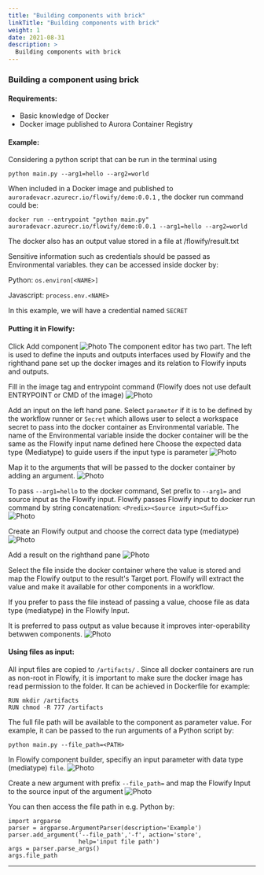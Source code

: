 ```yaml
---
title: "Building components with brick"
linkTitle: "Building components with brick"
weight: 1
date: 2021-08-31
description: >
  Building components with brick
---
```



### Building a component using brick

#### Requirements:
- Basic knowledge of Docker
- Docker image published to Aurora Container Registry

#### Example:

Considering a python script that can be run in the terminal using 

```python main.py --arg1=hello --arg2=world```

When included in a Docker image and published to ```auroradevacr.azurecr.io/flowify/demo:0.0.1``` , the docker run command could be:

```docker run --entrypoint "python main.py" auroradevacr.azurecr.io/flowify/demo:0.0.1 --arg1=hello --arg2=world```


The docker also has an output value stored in a file at /flowify/result.txt

Sensitive information such as credentials should be passed as Environmental variables. they can be accessed inside docker by:

Python: ```os.environ[<NAME>]```

Javascript: ```process.env.<NAME>```

In this example, we will have a credential named ```SECRET```

#### Putting it in Flowify:
Click Add component
![Photo](./images/01.png)
The component editor has two part. The left is used to define the inputs and outputs interfaces used by Flowify and the righthand pane set up the docker images and its relation to Flowify inputs and outputs.

Fill in the image tag and entrypoint command (Flowify does not use default ENTRYPOINT or CMD of the image)
![Photo](./images/02.png)

Add an input on the left hand pane. Select ```parameter``` if it is to be defined by the workflow runner or ```Secret``` which allows user to select a workspace secret to pass into the docker container as Environmental variable. The name of the Environmental variable inside the docker container will be the same as the Flowify input name defined here
Choose the expected data type (Mediatype) to guide users if the input type is parameter
![Photo](./images/03.png)

Map it to the arguments that will be passed to the docker container by adding an argument.
![Photo](./images/04.png)

To pass ```--arg1=hello``` to the docker command, Set prefix to ```--arg1=``` and source input as the Flowify input. Flowify passes Flowify input to docker run command by string concatenation: ```<Predix><Source input><Suffix>```
![Photo](./images/05.png)

Create an Flowify output and choose the correct data type (mediatype)
![Photo](./images/06.png)

Add a result on the righthand pane
![Photo](./images/07.png)

Select the file inside the docker container where the value is stored and map the Flowify output to the result's Target port. Flowify will extract the value and make it available for other components in a workflow.

If you prefer to pass the file instead of passing a value, choose file as data type (mediatype) in the Flowify Input. 

It is preferred to pass output as value because it improves inter-operability betwwen components.
![Photo](./images/08.png)

#### Using files as input:
All input files are copied to ```/artifacts/``` . Since all docker containers are run as non-root in Flowify, it is important to make sure the docker image has read permission to the folder. It can be achieved in Dockerfile for example:
```
RUN mkdir /artifacts
RUN chmod -R 777 /artifacts
```
The full file path will be available to the component as parameter value. For example, it can be passed to the run arguments of a Python script by:

```python main.py --file_path=<PATH>```

In Flowify component builder, specifiy an input parameter with data type (mediatype) ```file```.
![Photo](./images/file.png)

Create a new argument with prefix ```--file_path=``` and map the Flowify Input to the source input of the argument
![Photo](./images/filepath.png)

You can then access the file path in e.g. Python by:
```
import argparse
parser = argparse.ArgumentParser(description='Example')
parser.add_argument('--file_path','-f', action='store',
                    help='input file path')
args = parser.parse_args()
args.file_path                    
```


----------------------------




<!---

{{% pageinfo %}}
This is a placeholder page that shows you how to use this template site.
{{% /pageinfo %}}


The Overview is where your users find out about your project. Depending on the size of your docset, you can have a separate overview page (like this one) or put your overview contents in the Documentation landing page (like in the Docsy User Guide).

Try answering these questions for your user in this page:

## What is it?

Introduce your project, including what it does or lets you do, why you would use it, and its primary goal (and how it achieves it). This should be similar to your README description, though you can go into a little more detail here if you want.

## Why do I want it?

Help your user know if your project will help them. Useful information can include:

* **What is it good for?**: What types of problems does your project solve? What are the benefits of using it?

* **What is it not good for?**: For example, point out situations that might intuitively seem suited for your project, but aren't for some reason. Also mention known limitations, scaling issues, or anything else that might let your users know if the project is not for them.

* **What is it *not yet* good for?**: Highlight any useful features that are coming soon.

## Where should I go next?

Give your users next steps from the Overview. For example:

* [Getting Started](/docs/getting-started/): Get started with $project
* [Examples](/docs/examples/): Check out some example code!

-->